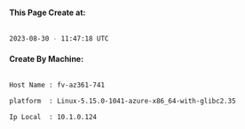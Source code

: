 
   
#### This Page Create at:

```bash

2023-08-30 - 11:47:18 UTC

```

#### Create By Machine:

```bash

Host Name : fv-az361-741

platform  : Linux-5.15.0-1041-azure-x86_64-with-glibc2.35

Ip Local  : 10.1.0.124

```


